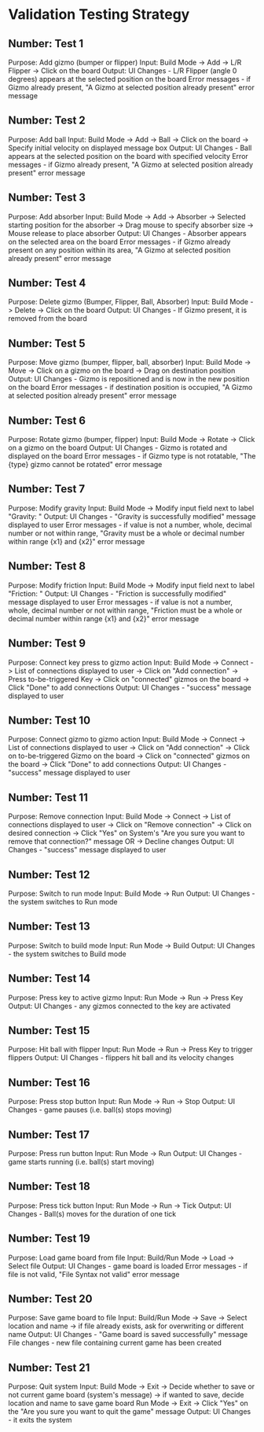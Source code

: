 # Validation Testing Strategy

## Number:  Test 1
   Purpose: Add gizmo (bumper or flipper)
   Input:   Build Mode -> Add -> L/R Flipper -> Click on the board
   Output:  UI Changes     - L/R Flipper (angle 0 degrees) appears
			                 at the selected position on the board
            Error messages - if Gizmo already present, "A Gizmo at
                             selected position already present"
                             error message

## Number:  Test 2
   Purpose: Add ball
   Input:   Build Mode -> Add -> Ball -> Click on the board -> Specify
                initial velocity on displayed message box
   Output:  UI Changes     - Ball appears at the selected position
                             on the board with specified velocity
            Error messages - if Gizmo already present, "A Gizmo at
                             selected position already present"
                             error message

## Number:  Test 3
   Purpose: Add absorber
   Input:   Build Mode -> Add -> Absorber
                -> Selected starting position for the absorber
                -> Drag mouse to specify absorber size
                -> Mouse release to place absorber
   Output:  UI Changes     - Absorber appears on the selected
                             area on the board
            Error messages - if Gizmo already present on any position
                             within its area, "A Gizmo at
                             selected position already present"
                             error message
## Number:  Test 4
   Purpose: Delete gizmo (Bumper, Flipper, Ball, Absorber)
   Input:   Build Mode -> Delete -> Click on the board
   Output:  UI Changes     - If Gizmo present, it is removed
                             from the board

## Number:  Test 5
   Purpose: Move gizmo (bumper, flipper, ball, absorber)
   Input:   Build Mode -> Move -> Click on a gizmo on the board
                               -> Drag on destination position
   Output:  UI Changes     - Gizmo is repositioned and is now in
                             the new position on the board
            Error messages - if destination position is occupied, "A Gizmo at
                             selected position already present"
                             error message
							 
## Number:  Test 6
   Purpose: Rotate gizmo (bumper, flipper)
   Input:   Build Mode -> Rotate -> Click on a gizmo on the board
   Output:  UI Changes     - Gizmo is rotated and displayed on the board
            Error messages - if Gizmo type is not rotatable, "The {type}
                             gizmo cannot be rotated" error message

## Number:  Test 7
   Purpose: Modify gravity
   Input:   Build Mode -> Modify input field next to label "Gravity: "
   Output:  UI Changes     - "Gravity is successfully modified"
                             message displayed to user
            Error messages - if value is not a number, whole, decimal number or
                             not within range,
			                 "Gravity must be a whole or decimal number within
	                         range {x1} and {x2}"
                             error message

## Number:  Test 8
   Purpose: Modify friction
   Input:   Build Mode -> Modify input field next to label "Friction: "
   Output:  UI Changes     - "Friction is successfully modified"
                             message displayed to user
            Error messages - if value is not a number, whole, decimal number or
                             not within range,
			                 "Friction must be a whole or decimal number within
	                         range {x1} and {x2}"
                             error message

## Number:  Test 9
   Purpose: Connect key press to gizmo action
   Input:   Build Mode -> Connect -> List of connections displayed to user
                                  -> Click on "Add connection"
                                  -> Press to-be-triggered Key
                                  -> Click on "connected" gizmos on the board
                                  -> Click "Done" to add connections
   Output:  UI Changes - "success" message displayed to user

## Number:  Test 10
   Purpose: Connect gizmo to gizmo action
   Input:   Build Mode -> Connect -> List of connections displayed to user
                                  -> Click on "Add connection"
                                  -> Click on to-be-triggered Gizmo on the board
                                  -> Click on "connected" gizmos on the board
                                  -> Click "Done" to add connections
   Output:  UI Changes - "success" message displayed to user

## Number:  Test 11
   Purpose: Remove connection
   Input:   Build Mode -> Connect -> List of connections displayed to user
                                  -> Click on "Remove connection"
                                  -> Click on desired connection
                                  -> Click "Yes" on System's "Are you sure you
                                     want to remove that connection?" message
                                     OR
                                  -> Decline changes
   Output:  UI Changes - "success" message displayed to user

## Number:  Test 12
   Purpose: Switch to run mode
   Input:   Build Mode -> Run
   Output:  UI Changes - the system switches to Run mode

## Number:  Test 13
   Purpose: Switch to build mode
   Input:   Run Mode -> Build
   Output:  UI Changes - the system switches to Build mode

## Number:  Test 14
   Purpose: Press key to active gizmo
   Input:   Run Mode -> Run -> Press Key
   Output:  UI Changes - any gizmos connected to the key are activated

## Number:  Test 15
   Purpose: Hit ball with flipper
   Input:   Run Mode -> Run -> Press Key to trigger flippers
   Output:  UI Changes - flippers hit ball and its velocity changes

## Number:  Test 16
   Purpose: Press stop button
   Input:   Run Mode -> Run -> Stop
   Output:  UI Changes - game pauses (i.e. ball(s) stops moving)

## Number:  Test 17
   Purpose: Press run button
   Input:   Run Mode -> Run
   Output:  UI Changes - game starts running (i.e. ball(s) start moving)

## Number:  Test 18
   Purpose: Press tick button
   Input:   Run Mode -> Run -> Tick
   Output:  UI Changes - Ball(s) moves for the duration of one tick

## Number:  Test 19
   Purpose: Load game board from file
   Input:   Build/Run Mode -> Load -> Select file
   Output:  UI Changes     - game board is loaded
            Error messages - if file is not valid, "File Syntax not valid"
                             error message

## Number:  Test 20
   Purpose: Save game board to file
   Input:   Build/Run Mode -> Save -> Select location and name
                    -> if file already exists, ask for overwriting or different name
   Output:  UI Changes     - "Game board is saved successfully" message
            File changes   - new file containing current game has been created

## Number:  Test 21
   Purpose: Quit system
   Input:   Build Mode -> Exit -> Decide whether to save or not current game board (system's
                                  message)
                       -> if wanted to save, decide location and name to save game board
            Run Mode -> Exit -> Click "Yes" on the "Are you sure you want to quit the game"
			                    message
   Output:  UI Changes - it exits the system
